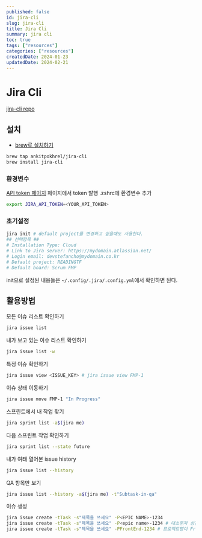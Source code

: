 ```yaml
---
published: false
id: jira-cli
slug: jira-cli
title: Jira Cli
summary: jira cli
toc: true
tags: ["resources"]
categories: ["resources"]
createdDate: 2024-01-23
updatedDate: 2024-02-21
---
```


# Jira Cli
[jira-cli repo](https://github.com/ankitpokhrel/jira-cli)

## 설치
- [brew로 설치하기](https://github.com/ankitpokhrel/jira-cli/wiki/Installation#homebrew)

```bash
brew tap ankitpokhrel/jira-cli
brew install jira-cli
```

### 환경변수
[API token 페이지](https://id.atlassian.com/manage-profile/security/api-tokens) 페이지에서 token 발행
.zshrc에 환경변수 추가
```bash
export JIRA_API_TOKEN=<YOUR_API_TOKEN>
```

### 초기설정
```bash
jira init # default project를 변경하고 싶을때도 사용한다.
## 선택항목 ##
# Installation Type: Cloud
# Link to Jira server: https://mydomain.atlassian.net/
# Login email: devstefancho@mydomain.co.kr
# Default project: READINGTF
# Default board: Scrum FMP
```

init으로 설정된 내용들은 `~/.config/.jira/.config.yml`에서 확인하면 된다.

## 활용방법

모든 이슈 리스트 확인하기
```bash
jira issue list
```

내가 보고 있는 이슈 리스트 확인하기
```bash
jira issue list -w
```

특정 이슈 확인하기
```bash
jira issue view <ISSUE_KEY> # jira issue view FMP-1
```

이슈 상태 이동하기
```bash
jira issue move FMP-1 "In Progress"
```

스프린트에서 내 작업 찾기
```bash
jira sprint list -a$(jira me)
```

다음 스프린트 작업 확인하기
```bash
jira sprint list --state future
```

내가 여태 열어본 issue history
```bash
jira issue list --history
```

QA 항목만 보기
```bash
jira issue list --history -a$(jira me) -t"Subtask-in-qa"
```

이슈 생성
```bash
jira issue create -tTask -s"제목을 쓰세요" -P<EPIC NAME>-1234
jira issue create -tTask -s"제목을 쓰세요" -P<epic name>-1234 # 대소문자 상관없음
jira issue create -tTask -s"제목을 쓰세요" -PFrontEnd-1234 # 프로젝트명이 Frontend인 경우의 예시 (Frontend-1234 하위에 만듦)
```
